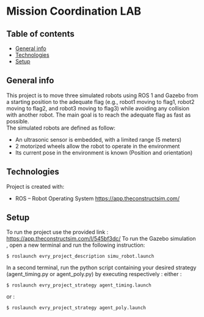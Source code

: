 # Mission Coordination LAB
## Table of contents
* [General info](#general-info)
* [Technologies](#technologies)
* [Setup](#setup)

## General info
This	project	is	to	move	three	simulated	robots	using	ROS	1	and	Gazebo from	a	starting	position	to	the	adequate	flag	(e.g., robot1	moving to	flag1,	robot2	moving to	flag2, and	robot3	moving to	flag3)	while	avoiding	any	collision	with	another	robot.
The	main	goal is	to	reach	the	adequate	flag	as	fast	as	possible.	
The	simulated	robots	are	defined	as	follow:
- An	ultrasonic	sensor	is	embedded,	with	a	limited	range	(5	meters)
- 2	motorized	wheels	allow	the	robot	to	operate	in	the	environment
- Its	current	pose	in	the	environment	is	known	(Position	and	orientation)


	
## Technologies
Project is created with:
* ROS	 – Robot	 Operating	 System https://app.theconstructsim.com/
	
## Setup
To run the project use the provided link : https://app.theconstructsim.com/l/545bf3dc/
To	run	the Gazebo simulation ,	open	a	new	terminal	and	run	the	following	instruction:
```
$ roslaunch evry_project_description simu_robot.launch
```
In	a	second	terminal,	run	the	python	script	containing	your desired	strategy (agent_timing.py or agent_poly.py)	by	executing respectively :
either :
```
$ roslaunch evry_project_strategy agent_timing.launch 
```
or :
```
$ roslaunch evry_project_strategy agent_poly.launch 
```

